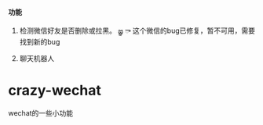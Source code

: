 #### 功能
1. 检测微信好友是否删除或拉黑。 జ్ఞ ‌ా 这个微信的bug已修复，暂不可用，需要找到新的bug

2. 聊天机器人

# crazy-wechat
wechat的一些小功能

